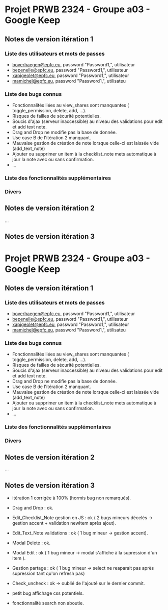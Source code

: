 # Projet PRWB 2324 - Groupe a03 - Google Keep

## Notes de version itération 1 

### Liste des utilisateurs et mots de passes

  * boverhaegen@epfc.eu, password "Password1,", utilisateur
  * bepenelle@epfc.eu, password "Password1,", utilisateur
  * xapigeolet@epfc.eu, password "Password1,", utilisateur
  * mamichel@epfc.eu, password "Password1,", utilisateu

### Liste des bugs connus

  * Fonctionnalités liées au view_shares sont manquantes ( toggle_permission, delete, add, ...).
  * Risques de failles de sécurité potentielles.
  * Soucis d'ajax (serveur inaccessible) au niveau des validations pour edit et add text note.
  * Drag and Drop ne modifie pas la base de donnée.
  * Use case B de l'itération 2 manquant.
  * Mauvaise gestion de création de note lorsque celle-ci est laissée vide (add_text_note)
  * Ajouter ou supprimer un item à la checklist_note mets automatique à jour la note avec ou sans confirmation.
  * ...

### Liste des fonctionnalités supplémentaires

### Divers

## Notes de version itération 2

...

## Notes de version itération 3 

# Projet PRWB 2324 - Groupe a03 - Google Keep

## Notes de version itération 1 

### Liste des utilisateurs et mots de passes

  * boverhaegen@epfc.eu, password "Password1,", utilisateur
  * bepenelle@epfc.eu, password "Password1,", utilisateur
  * xapigeolet@epfc.eu, password "Password1,", utilisateur
  * mamichel@epfc.eu, password "Password1,", utilisateu

### Liste des bugs connus

  * Fonctionnalités liées au view_shares sont manquantes ( toggle_permission, delete, add, ...).
  * Risques de failles de sécurité potentielles.
  * Soucis d'ajax (serveur inaccessible) au niveau des validations pour edit et add text note.
  * Drag and Drop ne modifie pas la base de donnée.
  * Use case B de l'itération 2 manquant.
  * Mauvaise gestion de création de note lorsque celle-ci est laissée vide (add_text_note)
  * Ajouter ou supprimer un item à la checklist_note mets automatique à jour la note avec ou sans confirmation.
  * ...

### Liste des fonctionnalités supplémentaires

### Divers

## Notes de version itération 2

...

## Notes de version itération 3 

  * itération 1 corrigée à 100% (hormis bug non remarqués).
  * Drag and Drop : ok.
  * Edit_Checklist_Note gestion en JS : ok ( 2 bugs mineurs décelés   -> gestion accent + validation newItem après ajout).
  * Edit_Text_Note validations : ok ( 1 bug mineur -> gestion accent).
  * Modal Delete : ok.
  * Modal Edit : ok ( 1 bug mineur -> modal s'affiche à la supression d'un item ).
  * Gestion partage : ok ( 1 bug mineur -> select ne reaparait pas après supression tant qu'on refresh pas)
  * Check_uncheck : ok -> oublié de l'ajouté sur le dernier commit.
  
  * petit bug affichage css potentiels.
  *  fonctionnalité search non aboutie.